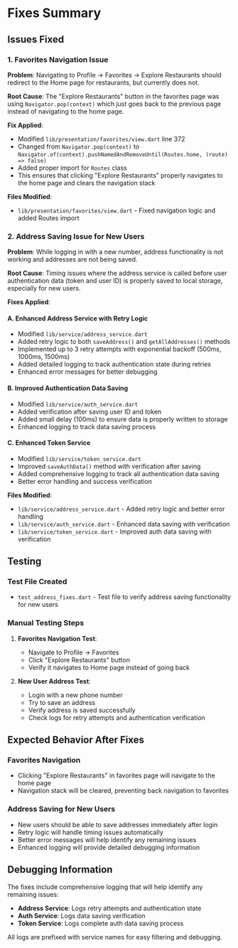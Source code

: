 # Fixes Summary

## Issues Fixed

### 1. Favorites Navigation Issue
**Problem**: Navigating to Profile → Favorites → Explore Restaurants should redirect to the Home page for restaurants, but currently does not.

**Root Cause**: The "Explore Restaurants" button in the favorites page was using `Navigator.pop(context)` which just goes back to the previous page instead of navigating to the home page.

**Fix Applied**:
- Modified `lib/presentation/favorites/view.dart` line 372
- Changed from `Navigator.pop(context)` to `Navigator.of(context).pushNamedAndRemoveUntil(Routes.home, (route) => false)`
- Added proper import for `Routes` class
- This ensures that clicking "Explore Restaurants" properly navigates to the home page and clears the navigation stack

**Files Modified**:
- `lib/presentation/favorites/view.dart` - Fixed navigation logic and added Routes import

### 2. Address Saving Issue for New Users
**Problem**: While logging in with a new number, address functionality is not working and addresses are not being saved.

**Root Cause**: Timing issues where the address service is called before user authentication data (token and user ID) is properly saved to local storage, especially for new users.

**Fixes Applied**:

#### A. Enhanced Address Service with Retry Logic
- Modified `lib/service/address_service.dart`
- Added retry logic to both `saveAddress()` and `getAllAddresses()` methods
- Implemented up to 3 retry attempts with exponential backoff (500ms, 1000ms, 1500ms)
- Added detailed logging to track authentication state during retries
- Enhanced error messages for better debugging

#### B. Improved Authentication Data Saving
- Modified `lib/service/auth_service.dart`
- Added verification after saving user ID and token
- Added small delay (100ms) to ensure data is properly written to storage
- Enhanced logging to track data saving process

#### C. Enhanced Token Service
- Modified `lib/service/token_service.dart`
- Improved `saveAuthData()` method with verification after saving
- Added comprehensive logging to track all authentication data saving
- Better error handling and success verification

**Files Modified**:
- `lib/service/address_service.dart` - Added retry logic and better error handling
- `lib/service/auth_service.dart` - Enhanced data saving with verification
- `lib/service/token_service.dart` - Improved auth data saving with verification

## Testing

### Test File Created
- `test_address_fixes.dart` - Test file to verify address saving functionality for new users

### Manual Testing Steps
1. **Favorites Navigation Test**:
   - Navigate to Profile → Favorites
   - Click "Explore Restaurants" button
   - Verify it navigates to Home page instead of going back

2. **New User Address Test**:
   - Login with a new phone number
   - Try to save an address
   - Verify address is saved successfully
   - Check logs for retry attempts and authentication verification

## Expected Behavior After Fixes

### Favorites Navigation
- Clicking "Explore Restaurants" in favorites page will navigate to the home page
- Navigation stack will be cleared, preventing back navigation to favorites

### Address Saving for New Users
- New users should be able to save addresses immediately after login
- Retry logic will handle timing issues automatically
- Better error messages will help identify any remaining issues
- Enhanced logging will provide detailed debugging information

## Debugging Information

The fixes include comprehensive logging that will help identify any remaining issues:

- **Address Service**: Logs retry attempts and authentication state
- **Auth Service**: Logs data saving verification
- **Token Service**: Logs complete auth data saving process

All logs are prefixed with service names for easy filtering and debugging. 
